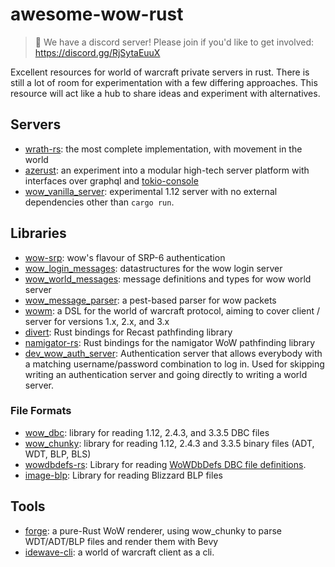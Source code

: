 # awesome-wow-rust

> 🚨 We have a discord server! Please join if you'd like to get involved: https://discord.gg/RjSytaEuuX

Excellent resources for world of warcraft private servers in rust. There is still a lot of room for experimentation with a few differing approaches.
This resource will act like a hub to share ideas and experiment with alternatives.

## Servers

- [wrath-rs](https://github.com/Victov/wrath-rs): the most complete implementation, with movement in the world 
- [azerust](https://github.com/arlyon/azerust): an experiment into a modular high-tech server platform with interfaces over graphql and [tokio-console](https://github.com/tokio-rs/console)
- [wow_vanilla_server](https://github.com/gtker/wow_vanilla_server): experimental 1.12 server with no external dependencies other than `cargo run`.

## Libraries

- [wow-srp](https://github.com/gtker/wow_srp): wow's flavour of SRP-6 authentication
- [wow_login_messages](https://github.com/gtker/wow_messages): datastructures for the wow login server
- [wow_world_messages](https://github.com/gtker/wow_messages): message definitions and types for wow world server
- [wow_message_parser](https://github.com/gtker/wow_messages/tree/main/wow_message_parser): a pest-based parser for wow packets
- [wowm](https://gtker.com/wow_messages/): a DSL for the world of warcraft protocol, aiming to cover client / server for versions 1.x, 2.x, and 3.x
- [divert](https://github.com/0xFounders/divert): Rust bindings for Recast pathfinding library
- [namigator-rs](https://github.com/gtker/namigator-rs): Rust bindings for the namigator WoW pathfinding library
- [dev_wow_auth_server](https://github.com/gtker/dev_wow_auth_server): Authentication server that allows everybody with a matching username/password combination to log in. Used for skipping writing an authentication server and going directly to writing a world server.

### File Formats

- [wow_dbc](https://github.com/gtker/wow_dbc): library for reading 1.12, 2.4.3, and 3.3.5 DBC files
- [wow_chunky](https://github.com/bigglesss/wow_chunky): library for reading 1.12, 2.4.3 and 3.3.5 binary files (ADT, WDT, BLP, BLS)
- [wowdbdefs-rs](https://github.com/gtker/wowdbdefs-rs): Library for reading [WoWDbDefs DBC file definitions](https://github.com/wowdev/WoWDBDefs).
- [image-blp](https://github.com/zloy-tulen/image-blp): Library for reading Blizzard BLP files

## Tools

- [forge](https://github.com/bigglesss/forge): a pure-Rust WoW renderer, using wow_chunky to parse WDT/ADT/BLP files and render them with Bevy
- [idewave-cli](https://github.com/idewave/idewave-cli): a world of warcraft client as a cli.
